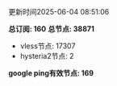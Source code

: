 更新时间2025-06-04 08:51:06

**总订阅: 160**
**总节点: 38871**
- vless节点: 17307
- hysteria2节点: 2

**google ping有效节点: 169**
